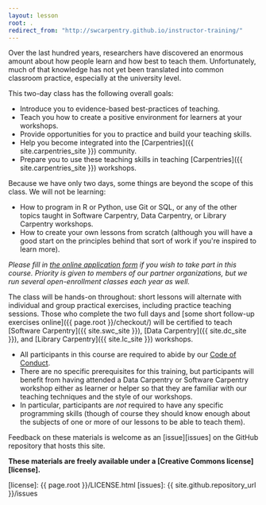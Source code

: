 ```yaml
---
layout: lesson
root: .
redirect_from: "http://swcarpentry.github.io/instructor-training/"
---
```


Over the last hundred years,
researchers have discovered an enormous amount about how people learn
and how best to teach them.
Unfortunately,
much of that knowledge has not yet been translated into common classroom practice, especially at the university level.

This two-day class has the following overall goals:

*   Introduce you to evidence-based best-practices of teaching.
*   Teach you how to create a positive environment for learners at your workshops.
*   Provide opportunities for you to practice and build your teaching skills.
*   Help you become integrated into the [Carpentries]({{ site.carpentries_site }}) community. 
*   Prepare you to use these teaching skills in teaching [Carpentries]({{ site.carpentries_site }}) workshops.

Because we have only two days, some things are beyond the scope of this class. We will not be learning:  
*   How to program in R or Python, use Git or SQL, or any of the other topics taught in Software Carpentry, Data Carpentry, or Library Carpentry workshops. 
*   How to create your own lessons from scratch (although you will have a good start on the principles behind that sort of work if you're inspired to learn more). 

*Please fill in [the online application form][application-form] if you wish to take part in this course.
Priority is given to members of our partner organizations,
but we run several open-enrollment classes each year as well.*

The class will be hands-on throughout:
short lessons will alternate with individual and group practical exercises,
including practice teaching sessions.
Those who complete the two full days
and [some short follow-up exercises online]({{ page.root }}/checkout/)
will be certified to teach [Software Carpentry]({{ site.swc_site }}), [Data Carpentry]({{ site.dc_site }}), and [Library Carpentry]({{ site.lc_site }}) workshops.

*   All participants in this course are required to abide by our [Code of Conduct][conduct].
*   There are no specific prerequisites for this training,
    but participants will benefit from having attended a Data Carpentry or Software Carpentry workshop either as learner or helper
    so that they are familiar with our teaching techniques and the style of our workshops.
*   In particular, participants are *not* required to have any specific programming skills
    (though of course they should know enough about the subjects of one or more of our lessons
    to be able to teach them).

Feedback on these materials is welcome as an [issue][issues] on the GitHub repository that hosts this site.

**These materials are freely available under a [Creative Commons license][license].**

[application-form]: https://amy.software-carpentry.org/forms/request_training/
[conduct]: https://docs.carpentries.org/topic_folders/policies/code-of-conduct.html
[license]: {{ page.root }}/LICENSE.html
[issues]: {{ site.github.repository_url }}/issues
